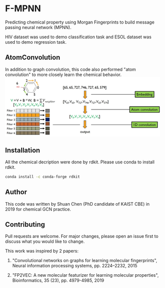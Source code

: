 # F-MPNN
Predicting chemical property using Morgan Fingerprints to build message passing neural network (MPNN).

HIV dataset was used to demo classification task and ESOL dataset was used to demo regression task.

## AtomConvolution

In addition to graph convolution, this code also performed "atom convolution" to more closely learn the chemical behavior.
<img src="https://github.com/shuan4638/FP2GRAPH/blob/master/Atomconv.jpg">
## Installation

All the chemical decription were done by rdkit. Please use conda to install rdkit.

```bash
conda install -c conda-forge rdkit
```

## Author
This code was written by Shuan Chen (PhD candidate of KAIST CBE) in 2019 for chemical GCN practice.

## Contributing
Pull requests are welcome. For major changes, please open an issue first to discuss what you would like to change.

This work was inspired by 2 papers:

1. "Convolutional networks on graphs for learning molecular fingerprints", Neural information processing systems, pp. 2224–2232, 2015

2. "FP2VEC: A new molecular featurizer for learning molecular properties", Bioinformatics, 35 (23), pp. 4979-4985, 2019

